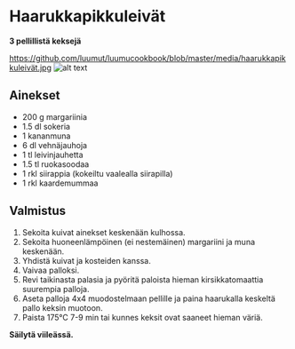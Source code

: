 # Haarukkapikkuleivät

**3 pellillistä keksejä**

https://github.com/luumut/luumucookbook/blob/master/media/haarukkapikkuleivät.jpg
![alt text](https://github.com/luumut/luumucookbook/blob/master/media/haarukkapikkuleivät.jpg?raw=true)


## Ainekset
- 200 g margariinia
- 1.5 dl sokeria
- 1 kananmuna
- 6 dl vehnäjauhoja
- 1 tl leivinjauhetta
- 1.5 tl ruokasoodaa
- 1 rkl siirappia (kokeiltu vaalealla siirapilla)
- 1 rkl kaardemummaa


## Valmistus

1. Sekoita kuivat ainekset keskenään kulhossa.
2. Sekoita huoneenlämpöinen (ei nestemäinen) margariini ja muna keskenään.
3. Yhdistä kuivat ja kosteiden kanssa.
4. Vaivaa palloksi. 
5. Revi taikinasta palasia ja pyöritä paloista hieman kirsikkatomaattia suurempia palloja.
6. Aseta palloja 4x4 muodostelmaan pellille ja paina haarukalla keskeltä pallo keksin muotoon.
7. Paista 175°C 7-9 min tai kunnes keksit ovat saaneet hieman väriä.

**Säilytä viileässä.**

